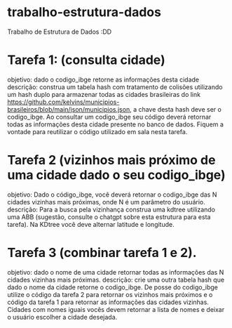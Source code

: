 # trabalho-estrutura-dados
Trabalho de Estrutura de Dados :DD

# Tarefa 1: (consulta cidade)
objetivo: dado o codigo_ibge retorne as informações desta cidade
descrição: construa um tabela hash com tratamento de colisões utilizando um hash duplo para armazenar todas as cidades brasileiras do link 
https://github.com/kelvins/municipios-brasileiros/blob/main/json/municipios.json, a chave desta hash deve ser o codigo_ibge. Ao consultar um codigo_ibge seu código deverá retornar todas as informações desta cidade presente no banco de dados. Fiquem a vontade para reutilizar o código utilizado em sala nesta tarefa.

# Tarefa 2 (vizinhos mais próximo de uma cidade dado o seu codigo_ibge)
objetivo:  Dado o código_ibge,  você deverá retornar o codigo_ibge das N cidades vizinhas mais próximas, onde N é um parâmetro do usuário.
descrição: Para a busca pela vizinhança construa uma kdtree utilizando uma ABB (sugestão, consulte o chatgpt sobre esta estrutura para esta tarefa). Na KDtree você deve alternar latitude e longitude.

# Tarefa 3 (combinar tarefa 1 e 2).
objetivo: dado o nome de uma cidade retornar todas as informações das N cidades vizinhas mais próximas. 
descrição: crie uma outra tabela hash que dado o nome da cidade retorne o codigo_ibge. De posse do codigo_ibge utilize o código da tarefa 2 para retornar os vizinhos mais próximos e o código da tarefa 1 para retornar as informações das cidades vizinhas. Cidades com nomes iguais vocês devem retornar a lista de nomes e deixar o usuário escolher a cidade desejada.